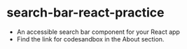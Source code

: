 # search-bar-react-practice

- An accessible search bar component for your React app
- Find the link for codesandbox in the About section.
